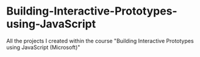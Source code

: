 # Building-Interactive-Prototypes-using-JavaScript
All the projects I created within the course "Building Interactive Prototypes using JavaScript (Microsoft)"
